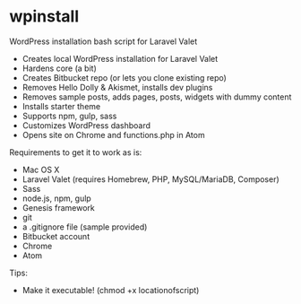 # wpinstall
WordPress installation bash script for Laravel Valet

- Creates local WordPress installation for Laravel Valet
- Hardens core (a bit)
- Creates Bitbucket repo (or lets you clone existing repo)
- Removes Hello Dolly & Akismet, installs dev plugins
- Removes sample posts, adds pages, posts, widgets with dummy content
- Installs starter theme
- Supports npm, gulp, sass
- Customizes WordPress dashboard
- Opens site on Chrome and functions.php in Atom

Requirements to get it to work as is:

- Mac OS X
- Laravel Valet (requires Homebrew, PHP, MySQL/MariaDB, Composer)
- Sass
- node.js, npm, gulp
- Genesis framework
- git
- a .gitignore file (sample provided)
- Bitbucket account
- Chrome
- Atom

Tips:

- Make it executable! (chmod +x locationofscript)

